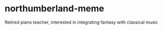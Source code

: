 # northumberland-meme
Retired piano teacher, interested in integrating fantasy with classical music
